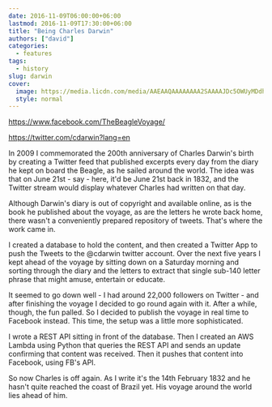 ```yaml
---
date: 2016-11-09T06:00:00+06:00
lastmod: 2016-11-09T17:30:00+06:00
title: "Being Charles Darwin"
authors: ["david"]
categories:
  - features
tags:
  - history
slug: darwin
cover:
  image: https://media.licdn.com/media/AAEAAQAAAAAAAA2SAAAAJDc5OWUyMDdhLWE0N2UtNDQwYi05NDJmLWRiODhlZjMxYjhmYw.png
  style: normal
---
```


https://www.facebook.com/TheBeagleVoyage/

https://twitter.com/cdarwin?lang=en


In 2009 I commemorated the 200th anniversary of Charles Darwin's birth by creating a Twitter feed that published excerpts every day from the diary he kept on board the Beagle, as he sailed around the world. The idea was that on June 21st - say - here, it'd be June 21st back in 1832, and the Twitter stream would display whatever Charles had written on that day.

Although Darwin's diary is out of copyright and available online, as is the book he published about the voyage, as are the letters he wrote back home, there wasn't a conveniently prepared repository of tweets. That's where the work came in.

I created a database to hold the content, and then created a Twitter App to push the Tweets to the @cdarwin twitter account. Over the next five years I kept ahead of the voyage by sitting down on a Saturday morning and sorting through the diary and the letters to extract that single sub-140 letter phrase that might amuse, entertain or educate.

It seemed to go down well - I had around 22,000 followers on Twitter - and after finishing the voyage I decided to go round again with it. After a while, though, the fun palled. So I decided to publish the voyage in real time to Facebook instead. This time, the setup was a little more sophisticated.

I wrote a REST API sitting in front of the database. Then I created an AWS Lambda using Python that queries the REST API and sends an update confirming that content was received. Then it pushes that content into Facebook, using FB's API.

So now Charles is off again. As I write it's the 14th February 1832 and he hasn't quite reached the coast of Brazil yet. His voyage around the world lies ahead of him.
